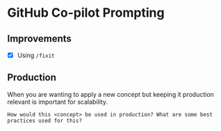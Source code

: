 # GitHub Co-pilot Prompting

## Improvements 
- [x] Using `/fixit`

## Production
When you are wanting to apply a new concept but keeping it production relevant is important for scalability.

`How would this <concept> be used in production? What are some best practices used for this?`
